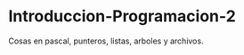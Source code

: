 Introduccion-Programacion-2
===========================

Cosas en pascal, punteros, listas, arboles y archivos.

